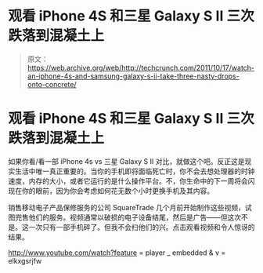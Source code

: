 # 观看 iPhone 4S 和三星 Galaxy S II 三次跌落到混凝土上

> 原文：<https://web.archive.org/web/http://techcrunch.com/2011/10/17/watch-an-iphone-4s-and-samsung-galaxy-s-ii-take-three-nasty-drops-onto-concrete/>

# 观看 iPhone 4S 和三星 Galaxy S II 三次跌落到混凝土上

如果你看/看一部 iPhone 4s vs 三星 Galaxy S II 对比，就做这个吧。反正这是现实生活中唯一真正重要的。当你的手机即将面临死亡时，你不会去想处理器的时钟速度，内存的大小，或者它运行的是什么操作平台。不，你生命中的下一周将会闪现在你的眼前，因为你会考虑如何花无数个小时更换手机及其内容。

销售移动电子产品保修服务的公司 SquareTrade 几个月前开始制作这些视频，试图兜售他们的服务。视频通常以破损的电子设备结尾，然后是广告——但这次不是。这一次只有一部手机碎了。但我不会扫他们的兴。点击观看视频和令人惊讶的结果。

http://www.youtube.com/watch?feature = player _ embedded & v = elkxgsrjfw
